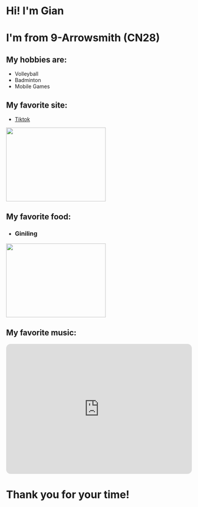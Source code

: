 # Hi! I'm Gian
# I'm from 9-Arrowsmith (CN28)

## My hobbies are:
- Volleyball
- Badminton
- Mobile Games

## My favorite site:
-  [Tiktok](https://tiktok.com)

<img src="https://p16-tiktokcdn-com.akamaized.net/obj/tiktok-obj/a6d99e932d10679131cb7c5684eb654c.png" width="270" height="200">

## My favorite food:
- ### Giniling
<img src="https://www.allrecipes.com/thmb/VEO6KuVL7sO4TY91yYkomH_rGxo=/1500x0/filters:no_upscale():max_bytes(150000):strip_icc()/265040-Filipino-Beef-Giniling-ddmfs-4x3-251-1-ab56932dcb8b4fb78bf6c1b56217962b.jpg" width="270" height="200">
  
## My favorite music:

<iframe style="border-radius:12px" src="https://open.spotify.com/embed/album/392p3shh2jkxUxY2VHvlH8?utm_source=generator" width="100%" height="352" frameBorder="0" allowfullscreen="" allow="autoplay; clipboard-write; encrypted-media; fullscreen; picture-in-picture" loading="lazy"></iframe>

# Thank you for your time!
